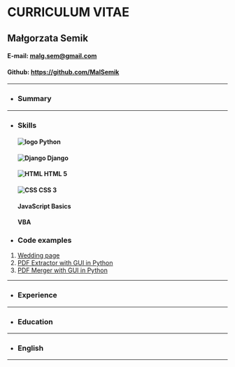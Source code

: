 # CURRICULUM VITAE

## Małgorzata Semik

#### E-mail: malg.sem@gmail.com

#### Github: https://github.com/MalSemik

___

*  ### Summary

  

___

*  ### Skills
	#### ![logo](https://upload.wikimedia.org/wikipedia/commons/c/c3/Python-logo-notext.svg) Python 
	#### ![Django](https://upload.wikimedia.org/wikipedia/commons/4/45/Django_logo.png)   Django
	#### ![HTML](https://www.w3.org/html/logo/downloads/HTML5_Logo_128.png) HTML 5
	#### ![CSS](http://www.myiconfinder.com/uploads/iconsets/128-128-8b61de4c84033266e15317a6eb9fda2d-css3.png) CSS 3
	####  JavaScript Basics
	#### VBA


*  ### Code examples
1. [Wedding page](https://malsemik.github.io/Wedding/)
2. [PDF Extractor with GUI in Python](https://github.com/MalSemik/Payslip_extractor)
3. [PDF Merger with GUI in Python](https://github.com/MalSemik/PDF_Merger)
___
*  ### Experience


  

___
*  ### Education

  

___

*  ### English

  

___